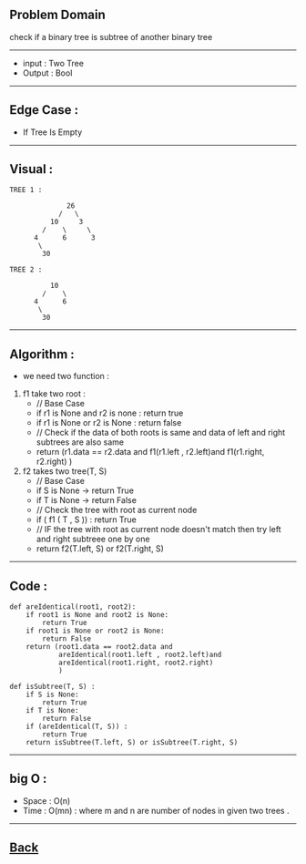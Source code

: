 ## Problem Domain
check if a binary tree is subtree of another binary tree

---
- input : Two Tree
- Output : Bool

---
## Edge Case :
- If Tree Is Empty

---
## Visual :
```
TREE 1 :

              26
            /   \
          10     3
        /    \     \
      4      6      3
       \
        30
```
```
TREE 2 :

          10
        /    \
      4      6
       \
        30
```

---
## Algorithm : 
- we need two function :
1. f1 take two root :
    - // Base Case
   - if r1 is None and r2 is none : return true
   - if r1 is None or r2 is None : return false
   - // Check if the data of both roots is same and data of left and right subtrees are also same
   - return (r1.data == r2.data and
            f1(r1.left , r2.left)and
            f1(r1.right, r2.right)
            )
2. f2 takes two tree(T, S)
    - // Base Case
    - if S is None -> return True
    - if T is None -> return False
    - // Check the tree with root as current node
    - if ( f1 ( T , S )) : return True
    - // IF the tree with root as current node doesn't match then try left and right subtreee one by one
    - return f2(T.left, S) or f2(T.right, S)

---
## Code :
```
def areIdentical(root1, root2):
    if root1 is None and root2 is None:
        return True
    if root1 is None or root2 is None:
        return False 
    return (root1.data == root2.data and
            areIdentical(root1.left , root2.left)and
            areIdentical(root1.right, root2.right)
            )
```

```
def isSubtree(T, S) :
    if S is None:
        return True
    if T is None:
        return False
    if (areIdentical(T, S)) :
        return True
    return isSubtree(T.left, S) or isSubtree(T.right, S)
```

---
## big O : 
- Space : O(n)
- Time : O(mn) : where m and n are number of nodes in given two trees . 

---
## [Back](./README.md)

